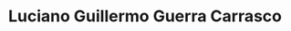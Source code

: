 ---
title: "Luciano Guillermo Guerra Carrasco"
url: /quilpue/luciano-guillermo-guerra-carrasco/
shop: frutería
---